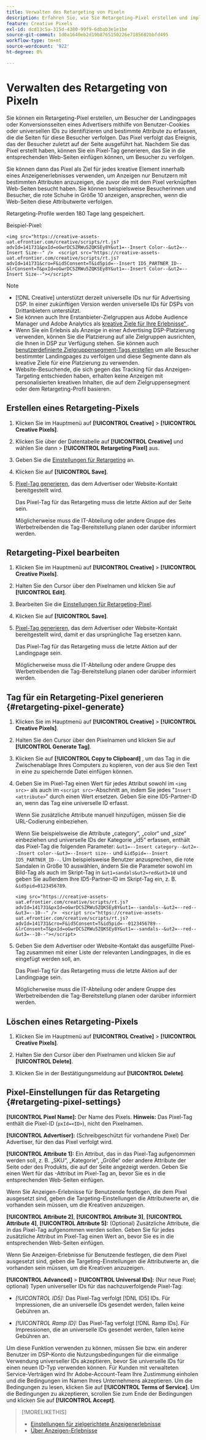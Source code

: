 ```yaml
---
title: Verwalten des Retargeting von Pixeln
description: Erfahren Sie, wie Sie Retargeting-Pixel erstellen und implementieren, die als Ziele für Anzeigenerlebnisse verwendet werden sollen.
feature: Creative Pixels
exl-id: dcd13c5a-315d-4380-99f9-6dbab3e1e1be
source-git-commit: 1d0a1640eb2d19b8765150226e7185602bbfd495
workflow-type: tm+mt
source-wordcount: '922'
ht-degree: 0%

---
```


# Verwalten des Retargeting von Pixeln

<!-- Note to self: These aren't segments -- we don't create a pool of users. -->

Sie können ein Retargeting-Pixel erstellen, um Besucher der Landingpages oder Konversionsseiten eines Advertisers mithilfe von Benutzer-Cookies oder universellen IDs zu identifizieren und bestimmte Attribute zu erfassen, die die Seiten für diese Besucher verfolgen. Das Pixel verfolgt das Ereignis, das der Besucher zuletzt auf der Seite ausgeführt hat. Nachdem Sie das Pixel erstellt haben, können Sie ein Pixel-Tag generieren, das Sie in die entsprechenden Web-Seiten einfügen können, um Besucher zu verfolgen.<!-- Note to self: surfer id=cookie or universal ID -->

Sie können dann das Pixel als Ziel für jedes kreative Element innerhalb eines Anzeigenerlebnisses verwenden, um Anzeigen nur Benutzern mit bestimmten Attributen anzuzeigen, die zuvor die mit dem Pixel verknüpften Web-Seiten besucht haben. Sie können beispielsweise Besucherinnen und Besucher, die rote Schuhe in Größe 10 anzeigen, ansprechen, wenn die Web-Seiten diese Attributwerte verfolgen.<!-- better example? Make sure they match attribute examples below -->

Retargeting-Profile werden 180 Tage lang gespeichert.

Beispiel-Pixel:

```
<img src="https://creative-assets-uat.efrontier.com/creative/scripts/rt.js?advId=141731&pxId=oGwrDCSZRWu5ZQKSEy8Y&ut1=--Insert Color--&ut2=--Insert Size--" />  <script src="https://creative-assets-uat.efrontier.com/creative/scripts/rt.js?advId=141731&cro=F&id5Consent=T&id5pid=--Insert ID5_PARTNER_ID--&lrConsent=T&pxId=oGwrDCSZRWu5ZQKSEy8Y&ut1=--Insert Color--&ut2=--Insert Size--"></script>
```

>[!NOTE]
>
> * [!DNL Creative] unterstützt derzeit universelle IDs nur für Advertising DSP. In einer zukünftigen Version werden universelle IDs für DSPs von Drittanbietern unterstützt.<!-- Clarify this and reword as needed  -->
>* Sie können auch Ihre Erstanbieter-Zielgruppen aus Adobe Audience Manager und Adobe Analytics als [kreative Ziele für Ihre Erlebnisse“ ](/help/creative/experiences/experience-settings-targeting.md).
>* Wenn Sie ein Erlebnis als Anzeige in einer Advertising DSP-Platzierung verwenden, können Sie die Platzierung auf alle Zielgruppen ausrichten, die Ihnen in DSP zur Verfügung stehen. Sie können auch [benutzerdefinierte Zielgruppensegment-Tags erstellen](/help/dsp/audiences/custom-segment-create.md) um alle Besucher bestimmter Landingpages zu verfolgen und diese Segmente dann als kreative Ziele für eine Platzierung zu verwenden.
>* Website-Besuchende, die sich gegen das Tracking für das Anzeigen-Targeting entschieden haben, erhalten keine Anzeigen mit personalisierten kreativen Inhalten, die auf dem Zielgruppensegment oder dem Retargeting-Profil basieren.

## Erstellen eines Retargeting-Pixels

1. Klicken Sie im Hauptmenü auf **[!UICONTROL Creative]** > **[!UICONTROL Creative Pixels]**.

1. Klicken Sie über der Datentabelle auf **[!UICONTROL Creative]** und wählen Sie dann > **[!UICONTROL Retargeting Pixel]** aus.

1. Geben Sie die [Einstellungen für Retargeting](#retargeting-pixel-settings) an.

1. Klicken Sie auf **[!UICONTROL Save]**.

1. [Pixel-Tag generieren](#retargeting-pixel-generate), das dem Advertiser oder Website-Kontakt bereitgestellt wird.

   Das Pixel-Tag für das Retargeting muss die letzte Aktion auf der Seite sein.<!-- verify here and below -->

   Möglicherweise muss die IT-Abteilung oder andere Gruppe des Werbetreibenden die Tag-Bereitstellung planen oder darüber informiert werden.

## Retargeting-Pixel bearbeiten

1. Klicken Sie im Hauptmenü auf **[!UICONTROL Creative]** > **[!UICONTROL Creative Pixels]**.

1. Halten Sie den Cursor über den Pixelnamen und klicken Sie auf **[!UICONTROL Edit]**.

1. Bearbeiten Sie die [Einstellungen für Retargeting-Pixel](#retargeting-pixel-settings).

1. Klicken Sie auf **[!UICONTROL Save]**.

1. [Pixel-Tag generieren](#retargeting-pixel-generate), das dem Advertiser oder Website-Kontakt bereitgestellt wird, damit er das ursprüngliche Tag ersetzen kann.

   Das Pixel-Tag für das Retargeting muss die letzte Aktion auf der Landingpage sein.

   Möglicherweise muss die IT-Abteilung oder andere Gruppe des Werbetreibenden die Tag-Bereitstellung planen oder darüber informiert werden.

## Tag für ein Retargeting-Pixel generieren {#retargeting-pixel-generate}

1. Klicken Sie im Hauptmenü auf **[!UICONTROL Creative]** > **[!UICONTROL Creative Pixels]**.

1. Halten Sie den Cursor über den Pixelnamen und klicken Sie auf **[!UICONTROL Generate Tag]**.

1. Klicken Sie auf **[!UICONTROL Copy to Clipboard]** , um das Tag in die Zwischenablage Ihres Computers zu kopieren, von der aus Sie den Text in eine zu speichernde Datei einfügen können.

1. Geben Sie im Pixel-Tag einen Wert für jedes Attribut sowohl im `<img src>`- als auch im `<script src>`-Abschnitt an, indem Sie jedes &quot;`Insert <attribute>`&quot; durch einen Wert ersetzen. Geben Sie eine ID5-Partner-ID an, wenn das Tag eine universelle ID erfasst.

   Wenn Sie zusätzliche Attribute manuell hinzufügen, müssen Sie die URL-Codierung einbeziehen.

   Wenn Sie beispielsweise die Attribute „category“, „color“ und „size“ einbeziehen und universelle IDs der Kategorie „id5“ erfassen, enthält das Pixel-Tag die folgenden Parameter: `&ut1=--Insert category--&ut2=--Insert color--&ut3=--Insert size--` und `&id5pid=--Insert ID5_PARTNER_ID--`. Um beispielsweise Benutzer anzusprechen, die rote Sandalen in Größe 10 auswählen, ändern Sie die Parameter sowohl im Bild-Tag als auch im Skript-Tag in `&ut1=sandals&ut2=red&ut3=10` und geben Sie außerdem Ihre ID5-Partner-ID im Skript-Tag ein, z. B. `&id5pid=0123456789`.

   `<img src="https://creative-assets-uat.efrontier.com/creative/scripts/rt.js?advId=141731&pxId=oGwrDCSZRWu5ZQKSEy8Y&ut1=--sandals--&ut2=--red--&ut3=--10--" />  <script src="https://creative-assets-uat.efrontier.com/creative/scripts/rt.js?advId=141731&cro=F&id5Consent=T&id5pid=--0123456789--&lrConsent=T&pxId=oGwrDCSZRWu5ZQKSEy8Y&ut1=--sandals--&ut2=--red--&ut3=--10--"></script>`

1. Geben Sie dem Advertiser oder Website-Kontakt das ausgefüllte Pixel-Tag zusammen mit einer Liste der relevanten Landingpages, in die es eingefügt werden soll, an.

   Das Pixel-Tag für das Retargeting muss die letzte Aktion auf der Landingpage sein.

   Möglicherweise muss die IT-Abteilung oder andere Gruppe des Werbetreibenden die Tag-Bereitstellung planen oder darüber informiert werden.

## Löschen eines Retargeting-Pixels

1. Klicken Sie im Hauptmenü auf **[!UICONTROL Creative]** > **[!UICONTROL Creative Pixels]**.

1. Halten Sie den Cursor über den Pixelnamen und klicken Sie auf **[!UICONTROL Delete]**.

1. Klicken Sie in der Bestätigungsmeldung auf **[!UICONTROL Delete]**.

## Pixel-Einstellungen für das Retargeting {#retargeting-pixel-settings}

**[!UICONTROL Pixel Name]:** Der Name des Pixels. **Hinweis:** Das Pixel-Tag enthält die Pixel-ID (`pxId=<ID>`), nicht den Pixelnamen.

**[!UICONTROL Advertiser]:** (Schreibgeschützt für vorhandene Pixel) Der Advertiser, für den das Pixel verfolgt wird.

**[!UICONTROL Attribute 1]:** Ein Attribut, das in das Pixel-Tag aufgenommen werden soll, z. B. „SKU“, „Kategorie“, „Größe“ oder andere Attribute der Seite oder des Produkts, die auf der Seite angezeigt werden. Geben Sie einen Wert für das -Attribut im Pixel-Tag an, bevor Sie es in die entsprechenden Web-Seiten einfügen.

Wenn Sie Anzeigen-Erlebnisse für Benutzende festlegen, die dem Pixel ausgesetzt sind, geben die Targeting-Einstellungen die Attributwerte an, die vorhanden sein müssen, um die Kreativen anzuzeigen.

**[!UICONTROL Attribute 2]**, **[!UICONTROL Attribute 3]**, **[!UICONTROL Attribute 4]**, **[!UICONTROL Attribute 5]:** (Optional) Zusätzliche Attribute, die in das Pixel-Tag aufgenommen werden sollen. Geben Sie für jedes zusätzliche Attribut im Pixel-Tag einen Wert an, bevor Sie es in die entsprechenden Web-Seiten einfügen.

Wenn Sie Anzeigen-Erlebnisse für Benutzende festlegen, die dem Pixel ausgesetzt sind, geben die Targeting-Einstellungen die Attributwerte an, die vorhanden sein müssen, um die Kreativen anzuzeigen.

**[!UICONTROL Advanced]** > **[!UICONTROL Universal IDs]:** (Nur neue Pixel; optional) Typen universeller IDs für das nachzuverfolgende Pixel-Tag:

* *[!UICONTROL ID5]:* Das Pixel-Tag verfolgt [!DNL ID5] IDs. Für Impressionen, die an universelle IDs gesendet werden, fallen keine Gebühren an.

* *[!UICONTROL Ramp ID]:* Das Pixel-Tag verfolgt [!DNL Ramp IDs]. Für Impressionen, die an universelle IDs gesendet werden, fallen keine Gebühren an.

Um diese Funktion verwenden zu können, müssen Sie bzw. ein anderer Benutzer im DSP-Konto die Nutzungsbedingungen für die einmalige Verwendung universeller IDs akzeptieren, bevor Sie universelle IDs für einen neuen ID-Typ verwenden können. Für Kunden mit verwalteten Service-Verträgen wird Ihr Adobe-Account-Team Ihre Zustimmung einholen und die Bedingungen im Namen Ihres Unternehmens akzeptieren. Um die Bedingungen zu lesen, klicken Sie auf **[!UICONTROL Terms of Service]**. Um die Bedingungen zu akzeptieren, scrollen Sie zum Ende der Bedingungen und klicken Sie auf **[!UICONTROL Accept]**.

>[!MORELIKETHIS]
>
>* [Einstellungen für zielgerichtete Anzeigenerlebnisse](/help/creative/experiences/experience-settings-targeting.md)
>* [Über Anzeigen-Erlebnisse](/help/creative/experiences/experience-about.md)
